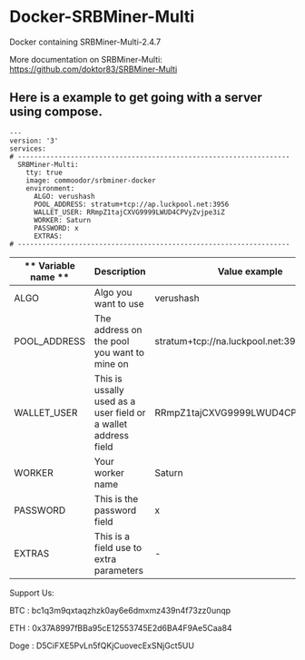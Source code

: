 # Docker-SRBMiner-Multi
Docker containing SRBMiner-Multi-2.4.7

More documentation on SRBMiner-Multi: https://github.com/doktor83/SRBMiner-Multi

## Here is a example to get going with a server using compose. ##
~~~
---
version: '3'
services:
# -------------------------------------------------------------------
  SRBMiner-Multi:
    tty: true
    image: commoodor/srbminer-docker
    environment:
      ALGO: verushash
      POOL_ADDRESS: stratum+tcp://ap.luckpool.net:3956
      WALLET_USER: RRmpZ1tajCXVG9999LWUD4CPVyZvjpe3iZ
      WORKER: Saturn
      PASSWORD: x
      EXTRAS:
# -------------------------------------------------------------------
~~~

| ** Variable name ** | **Description** | **Value  example** |
|---|---|---|
| ALGO | Algo you want to use | verushash |
| POOL_ADDRESS | The address on the pool you want to mine on | stratum+tcp://na.luckpool.net:3956#xnsub |
| WALLET_USER | This is ussally used as a user field or a wallet address field | RRmpZ1tajCXVG9999LWUD4CPVyZvjpe3iZ |
| WORKER | Your worker name | Saturn |
| PASSWORD | This is the password field | x |
| EXTRAS |  This is a field use to extra parameters | - |



Support Us:

BTC : bc1q3m9qxtaqzhzk0ay6e6dmxmz439n4f73zz0unqp

ETH : 0x37A8997fBBa95cE12553745E2d6BA4F9Ae5Caa84

Doge : D5CiFXE5PvLn5fQKjCuovecExSNjGct5UU


